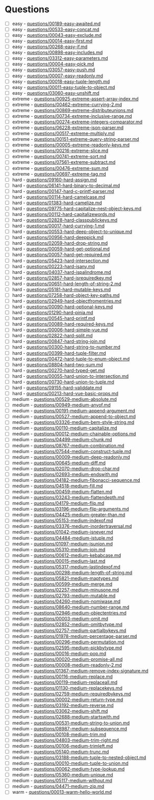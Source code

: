 # Questions

- [ ] easy - [questions/00189-easy-awaited.md](easy-awaited)
- [ ] easy - [questions/00533-easy-concat.md](easy-concat)
- [ ] easy - [questions/00043-easy-exclude.md](easy-exclude)
- [ ] easy - [questions/00014-easy-first.md](easy-first)
- [ ] easy - [questions/00268-easy-if.md](easy-if)
- [ ] easy - [questions/00898-easy-includes.md](easy-includes)
- [ ] easy - [questions/03312-easy-parameters.md](easy-parameters)
- [ ] easy - [questions/00004-easy-pick.md](easy-pick)
- [ ] easy - [questions/03057-easy-push.md](easy-push)
- [ ] easy - [questions/00007-easy-readonly.md](easy-readonly)
- [ ] easy - [questions/00018-easy-tuple-length.md](easy-tuple-length)
- [ ] easy - [questions/00011-easy-tuple-to-object.md](easy-tuple-to-object)
- [ ] easy - [questions/03060-easy-unshift.md](easy-unshift)
- [ ] extreme - [questions/00925-extreme-assert-array-index.md](extreme-assert-array-index)
- [ ] extreme - [questions/00462-extreme-currying-2.md](extreme-currying-2)
- [ ] extreme - [questions/00869-extreme-distributeunions.md](extreme-distributeunions)
- [ ] extreme - [questions/00734-extreme-inclusive-range.md](extreme-inclusive-range)
- [ ] extreme - [questions/00274-extreme-integers-comparator.md](extreme-integers-comparator)
- [ ] extreme - [questions/06228-extreme-json-parser.md](extreme-json-parser)
- [ ] extreme - [questions/00517-extreme-multiply.md](extreme-multiply)
- [ ] extreme - [questions/00151-extreme-query-string-parser.md](extreme-query-string-parser)
- [ ] extreme - [questions/00005-extreme-readonly-keys.md](extreme-readonly-keys)
- [ ] extreme - [questions/00216-extreme-slice.md](extreme-slice)
- [ ] extreme - [questions/00741-extreme-sort.md](extreme-sort)
- [ ] extreme - [questions/07561-extreme-subtract.md](extreme-subtract)
- [ ] extreme - [questions/00476-extreme-sum.md](extreme-sum)
- [ ] extreme - [questions/00697-extreme-tag.md](extreme-tag)
- [ ] hard - [questions/09160-hard-assign.md](hard-assign)
- [ ] hard - [questions/06141-hard-binary-to-decimal.md](hard-binary-to-decimal)
- [ ] hard - [questions/00147-hard-c-printf-parser.md](hard-c-printf-parser)
- [ ] hard - [questions/00114-hard-camelcase.md](hard-camelcase)
- [ ] hard - [questions/01383-hard-camelize.md](hard-camelize)
- [ ] hard - [questions/09775-hard-capitalize-nest-object-keys.md](hard-capitalize-nest-object-keys)
- [ ] hard - [questions/00112-hard-capitalizewords.md](hard-capitalizewords)
- [ ] hard - [questions/02828-hard-classpublickeys.md](hard-classpublickeys)
- [ ] hard - [questions/00017-hard-currying-1.md](hard-currying-1)
- [ ] hard - [questions/00553-hard-deep-object-to-unique.md](hard-deep-object-to-unique)
- [ ] hard - [questions/00956-hard-deeppick.md](hard-deeppick)
- [ ] hard - [questions/02059-hard-drop-string.md](hard-drop-string)
- [ ] hard - [questions/00059-hard-get-optional.md](hard-get-optional)
- [ ] hard - [questions/00057-hard-get-required.md](hard-get-required)
- [ ] hard - [questions/05423-hard-intersection.md](hard-intersection)
- [ ] hard - [questions/00223-hard-isany.md](hard-isany)
- [ ] hard - [questions/04037-hard-ispalindrome.md](hard-ispalindrome)
- [ ] hard - [questions/02857-hard-isrequiredkey.md](hard-isrequiredkey)
- [ ] hard - [questions/00651-hard-length-of-string-2.md](hard-length-of-string-2)
- [ ] hard - [questions/05181-hard-mutable-keys.md](hard-mutable-keys)
- [ ] hard - [questions/07258-hard-object-key-paths.md](hard-object-key-paths)
- [ ] hard - [questions/02949-hard-objectfromentries.md](hard-objectfromentries)
- [ ] hard - [questions/00090-hard-optional-keys.md](hard-optional-keys)
- [ ] hard - [questions/01290-hard-pinia.md](hard-pinia)
- [ ] hard - [questions/00545-hard-printf.md](hard-printf)
- [ ] hard - [questions/00089-hard-required-keys.md](hard-required-keys)
- [ ] hard - [questions/00006-hard-simple-vue.md](hard-simple-vue)
- [ ] hard - [questions/02822-hard-split.md](hard-split)
- [ ] hard - [questions/00847-hard-string-join.md](hard-string-join)
- [ ] hard - [questions/00300-hard-string-to-number.md](hard-string-to-number)
- [ ] hard - [questions/00399-hard-tuple-filter.md](hard-tuple-filter)
- [ ] hard - [questions/00472-hard-tuple-to-enum-object.md](hard-tuple-to-enum-object)
- [ ] hard - [questions/08804-hard-two-sum.md](hard-two-sum)
- [ ] hard - [questions/00270-hard-typed-get.md](hard-typed-get)
- [ ] hard - [questions/00055-hard-union-to-intersection.md](hard-union-to-intersection)
- [ ] hard - [questions/00730-hard-union-to-tuple.md](hard-union-to-tuple)
- [ ] hard - [questions/09155-hard-validdate.md](hard-validdate)
- [ ] hard - [questions/00213-hard-vue-basic-props.md](hard-vue-basic-props)
- [ ] medium - [questions/00529-medium-absolute.md](medium-absolute)
- [ ] medium - [questions/00949-medium-anyof.md](medium-anyof)
- [ ] medium - [questions/00191-medium-append-argument.md](medium-append-argument)
- [ ] medium - [questions/00527-medium-append-to-object.md](medium-append-to-object)
- [ ] medium - [questions/03326-medium-bem-style-string.md](medium-bem-style-string)
- [ ] medium - [questions/00110-medium-capitalize.md](medium-capitalize)
- [ ] medium - [questions/00012-medium-chainable-options.md](medium-chainable-options)
- [ ] medium - [questions/04499-medium-chunk.md](medium-chunk)
- [ ] medium - [questions/08767-medium-combination.md](medium-combination)
- [ ] medium - [questions/07544-medium-construct-tuple.md](medium-construct-tuple)
- [ ] medium - [questions/00009-medium-deep-readonly.md](medium-deep-readonly)
- [ ] medium - [questions/00645-medium-diff.md](medium-diff)
- [ ] medium - [questions/02070-medium-drop-char.md](medium-drop-char)
- [ ] medium - [questions/02693-medium-endswith.md](medium-endswith)
- [ ] medium - [questions/04182-medium-fibonacci-sequence.md](medium-fibonacci-sequence)
- [ ] medium - [questions/04518-medium-fill.md](medium-fill)
- [ ] medium - [questions/00459-medium-flatten.md](medium-flatten)
- [ ] medium - [questions/03243-medium-flattendepth.md](medium-flattendepth)
- [ ] medium - [questions/04179-medium-flip.md](medium-flip)
- [ ] medium - [questions/03196-medium-flip-arguments.md](medium-flip-arguments)
- [ ] medium - [questions/04425-medium-greater-than.md](medium-greater-than)
- [ ] medium - [questions/05153-medium-indexof.md](medium-indexof)
- [ ] medium - [questions/03376-medium-inordertraversal.md](medium-inordertraversal)
- [ ] medium - [questions/01042-medium-isnever.md](medium-isnever)
- [ ] medium - [questions/04484-medium-istuple.md](medium-istuple)
- [ ] medium - [questions/01097-medium-isunion.md](medium-isunion)
- [ ] medium - [questions/05310-medium-join.md](medium-join)
- [ ] medium - [questions/00612-medium-kebabcase.md](medium-kebabcase)
- [ ] medium - [questions/00015-medium-last.md](medium-last)
- [ ] medium - [questions/05317-medium-lastindexof.md](medium-lastindexof)
- [ ] medium - [questions/00298-medium-length-of-string.md](medium-length-of-string)
- [ ] medium - [questions/05821-medium-maptypes.md](medium-maptypes)
- [ ] medium - [questions/00599-medium-merge.md](medium-merge)
- [ ] medium - [questions/02257-medium-minusone.md](medium-minusone)
- [ ] medium - [questions/02793-medium-mutable.md](medium-mutable)
- [ ] medium - [questions/04260-medium-nomiwase.md](medium-nomiwase)
- [ ] medium - [questions/08640-medium-number-range.md](medium-number-range)
- [ ] medium - [questions/02946-medium-objectentries.md](medium-objectentries)
- [ ] medium - [questions/00003-medium-omit.md](medium-omit)
- [ ] medium - [questions/02852-medium-omitbytype.md](medium-omitbytype)
- [ ] medium - [questions/02757-medium-partialbykeys.md](medium-partialbykeys)
- [ ] medium - [questions/01978-medium-percentage-parser.md](medium-percentage-parser)
- [ ] medium - [questions/00296-medium-permutation.md](medium-permutation)
- [ ] medium - [questions/02595-medium-pickbytype.md](medium-pickbytype)
- [ ] medium - [questions/00016-medium-pop.md](medium-pop)
- [ ] medium - [questions/00020-medium-promise-all.md](medium-promise-all)
- [ ] medium - [questions/00008-medium-readonly-2.md](medium-readonly-2)
- [ ] medium - [questions/01367-medium-remove-index-signature.md](medium-remove-index-signature)
- [ ] medium - [questions/00116-medium-replace.md](medium-replace)
- [ ] medium - [questions/00119-medium-replaceall.md](medium-replaceall)
- [ ] medium - [questions/01130-medium-replacekeys.md](medium-replacekeys)
- [ ] medium - [questions/02759-medium-requiredbykeys.md](medium-requiredbykeys)
- [ ] medium - [questions/00002-medium-return-type.md](medium-return-type)
- [ ] medium - [questions/03192-medium-reverse.md](medium-reverse)
- [ ] medium - [questions/03062-medium-shift.md](medium-shift)
- [ ] medium - [questions/02688-medium-startswith.md](medium-startswith)
- [ ] medium - [questions/00531-medium-string-to-union.md](medium-string-to-union)
- [ ] medium - [questions/08987-medium-subsequence.md](medium-subsequence)
- [ ] medium - [questions/00108-medium-trim.md](medium-trim)
- [ ] medium - [questions/04803-medium-trim-right.md](medium-trim-right)
- [ ] medium - [questions/00106-medium-trimleft.md](medium-trimleft)
- [ ] medium - [questions/05140-medium-trunc.md](medium-trunc)
- [ ] medium - [questions/03188-medium-tuple-to-nested-object.md](medium-tuple-to-nested-object)
- [ ] medium - [questions/00010-medium-tuple-to-union.md](medium-tuple-to-union)
- [ ] medium - [questions/00062-medium-type-lookup.md](medium-type-lookup)
- [ ] medium - [questions/05360-medium-unique.md](medium-unique)
- [ ] medium - [questions/05117-medium-without.md](medium-without)
- [ ] medium - [questions/04471-medium-zip.md](medium-zip)
- [ ] warm - [questions/00013-warm-hello-world.md](warm-hello-world)

